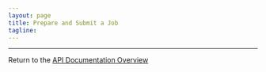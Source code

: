 ```yaml
---
layout: page
title: Prepare and Submit a Job
tagline:
---
```




---
Return to the [API Documentation Overview](../index.md)
